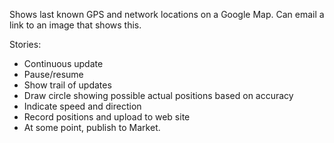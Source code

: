 Shows last known GPS and network locations on a Google Map. Can email a link to an image that shows this. 

Stories:
* Continuous update 
* Pause/resume
* Show trail of updates
* Draw circle showing possible actual positions based on accuracy
* Indicate speed and direction
* Record positions and upload to web site
* At some point, publish to Market.
